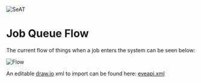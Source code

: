 ![SeAT](http://i.imgur.com/aPPOxSK.png)

# Job Queue Flow

The current flow of things when a job enters the system can be seen below:

![Flow](http://i.imgur.com/TPgha3P.png)

An editable [draw.io](https://www.draw.io/) xml to import can be found here: [eveapi.xml](https://drive.google.com/file/d/0B68sG3eQAkceZkdlcUd5R2E1VkE/view?usp=sharing)
